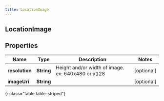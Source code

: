 ```yaml
---
title: LocationImage
---
```

## LocationImage


## Properties

| Name | Type | Description | Notes |
| ------------ | ------------- | ------------- | ------------- |
| **resolution** | <!----><!---->**String**<!----> | Height and/or width of image. ex: 640x480 or x128 |  [optional] |
| **imageUri** | <!----><!---->**String**<!----> |  |  [optional] |
{: class="table table-striped"}



